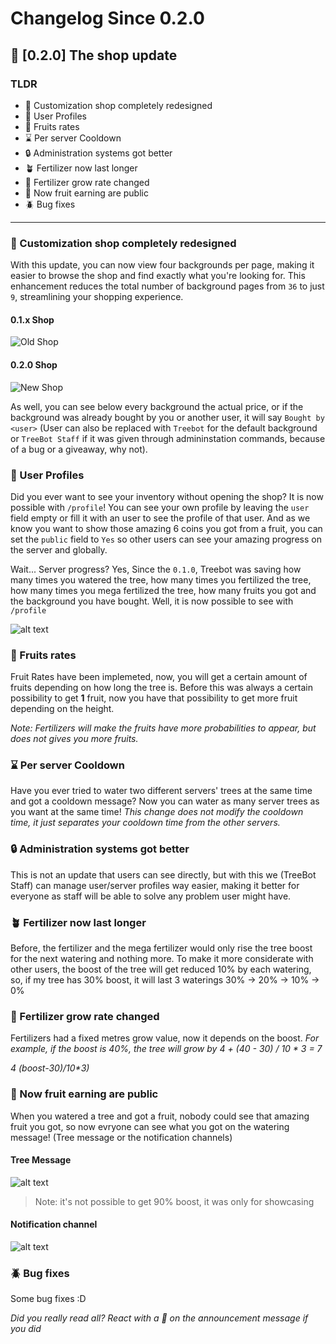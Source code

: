 # Changelog Since 0.2.0

## 🛒 [0.2.0] The shop update

### TLDR

- 🎨 Customization shop completely redesigned
- 👤 User Profiles
- 🍎 Fruits rates
- ⌛ Per server Cooldown
- 🔒 Administration systems got better
- 🪴 Fertilizer now last longer
- 🌲 Fertilizer grow rate changed
- 🍎 Now fruit earning are public
- 🪲 Bug fixes

---

### 🎨 Customization shop completely redesigned

With this update, you can now view four backgrounds per page, making it easier to browse the shop and find exactly what you're looking for. This enhancement reduces the total number of background pages from `36` to just `9`, streamlining your shopping experience.

#### 0.1.x Shop

![Old Shop](../images/old_shop0.1.x.png)

#### 0.2.0 Shop

![New Shop](../images/new_shop0.2.0.png)

As well, you can see below every background the actual price, or if the background was already bought by you or another user, it will say `Bought by <user>` (User can also be replaced with `Treebot` for the default background or `TreeBot Staff` if it was given through admininstation commands, because of a bug or a giveaway, why not).

### 👤 User Profiles

Did you ever want to see your inventory without opening the shop?
It is now possible with `/profile`!
You can see your own profile by leaving the `user` field empty or fill it with an user to see the profile of that user. And as we know you want to show those amazing 6 coins you got from a fruit, you can set the `public` field to `Yes` so other users can see your amazing progress on the server and globally.

Wait... Server progress?
Yes, Since the `0.1.0`, Treebot was saving how many times you watered the tree, how many times you fertilized the tree, how many times you mega fertilized the tree, how many fruits you got and the background you have bought. Well, it is now possible to see with `/profile`

![alt text](../images/profile.png)

### 🍎 Fruits rates

Fruit Rates have been implemeted, now, you will get a certain amount of fruits depending on how long the tree is. Before this was always a certain possibility to get **1** fruit, now you have that possibility to get more fruit depending on the height.

*Note: Fertilizers will make the fruits have more probabilities to appear, but does not gives you more fruits.*

### ⌛ Per server Cooldown

Have you ever tried to water two different servers' trees at the same time and got a cooldown message? Now you can water as many server trees as you want at the same time!
*This change does not modify the cooldown time, it just separates your cooldown time from the other servers.*

### 🔒 Administration systems got better

This is not an update that users can see directly, but with this we (TreeBot Staff) can manage user/server profiles way easier, making it better for everyone as staff will be able to solve any problem user might have.

### 🪴 Fertilizer now last longer

Before, the fertilizer and the mega fertilizer would only rise the tree boost for the next watering and nothing more. To make it more considerate with other users, the boost of the tree will get reduced 10% by each watering, so, if my tree has 30% boost, it will last 3 waterings
30% -> 20% -> 10% -> 0%

### 🌲 Fertilizer grow rate changed

Fertilizers had a fixed metres grow value, now it depends on the boost.
*For example, if the boost is 40%, the tree will grow by 4 + (40 - 30) / 10 * 3 = 7*

*4 (boost-30)/10\*3)*

### 🍎 Now fruit earning are public

When you watered a tree and got a fruit, nobody could see that amazing fruit you got, so now evryone can see what you got on the watering message! (Tree message or the notification channels)

#### Tree Message

![alt text](../images/treefruitsearning.png)
> Note: it's not possible to get 90% boost, it was only for showcasing

#### Notification channel

![alt text](../images/notificationfruits.png)

### 🪲 Bug fixes

Some bug fixes :D

*Did you really read all? React with a 🦑 on the announcement message if you did*

